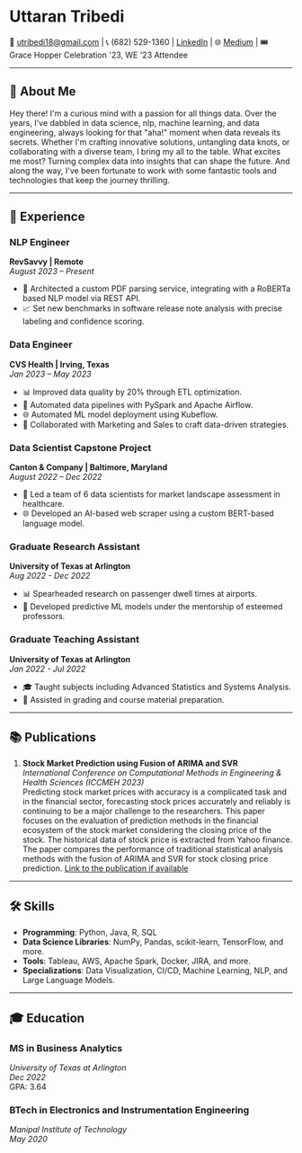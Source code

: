 # Uttaran Tribedi

📧 [utribedi18@gmail.com](mailto:utribedi18@gmail.com) | 📞 (682) 529-1360 | [LinkedIn](https://www.linkedin.com/in/uttarantribedi) | 🌐 [Medium](https://medium.com/@tribedi_uttaran) | 🎟️ Grace Hopper Celebration '23, WE '23 Attendee

---

## 📌 About Me

Hey there! I'm a curious mind with a passion for all things data. Over the years, I've dabbled in data science, nlp, machine learning, and data engineering, always looking for that "aha!" moment when data reveals its secrets. Whether I'm crafting innovative solutions, untangling data knots, or collaborating with a diverse team, I bring my all to the table. 
What excites me most? Turning complex data into insights that can shape the future. And along the way, I've been fortunate to work with some fantastic tools and technologies that keep the journey thrilling.

---

## 💼 Experience

### **NLP Engineer**  
**RevSavvy | Remote**  
*August 2023 – Present*
- 🚀 Architected a custom PDF parsing service, integrating with a RoBERTa based NLP model via REST API.
- 📈 Set new benchmarks in software release note analysis with precise labeling and confidence scoring.

### **Data Engineer**  
**CVS Health | Irving, Texas**  
*Jan 2023 – May 2023*
- 📊 Improved data quality by 20% through ETL optimization.
- 🤖 Automated data pipelines with PySpark and Apache Airflow.
- 🌐 Automated ML model deployment using Kubeflow.
- 🤝 Collaborated with Marketing and Sales to craft data-driven strategies.

### **Data Scientist Capstone Project**  
**Canton & Company | Baltimore, Maryland**  
*August 2022 – Dec 2022*
- 🚀 Led a team of 6 data scientists for market landscape assessment in healthcare.
- 🌐 Developed an AI-based web scraper using a custom BERT-based language model.

### **Graduate Research Assistant**  
**University of Texas at Arlington**  
*Aug 2022 - Dec 2022*
- 📊 Spearheaded research on passenger dwell times at airports.
- 🤖 Developed predictive ML models under the mentorship of esteemed professors.

### **Graduate Teaching Assistant**  
**University of Texas at Arlington**  
*Jan 2022 - Jul 2022*
- 🎓 Taught subjects including Advanced Statistics and Systems Analysis.
- 📝 Assisted in grading and course material preparation.

---

## 📚 Publications

1. **Stock Market Prediction using Fusion of ARIMA and SVR**  
   *International Conference on Computational Methods in Engineering & Health Sciences (ICCMEH 2023)*  
   Predicting stock market prices with accuracy is a complicated task and in the financial sector, forecasting stock prices accurately and reliably is continuing to be a major challenge to the researchers. This paper focuses on the evaluation of prediction methods in the financial ecosystem of the stock market considering the closing price of the stock. The historical data of stock price is extracted from Yahoo finance. The paper compares the performance of traditional statistical analysis methods with the fusion of ARIMA and SVR for stock closing price prediction.
[Link to the publication if available](#)

---

## 🛠 Skills

- **Programming**: Python, Java, R, SQL
- **Data Science Libraries**: NumPy, Pandas, scikit-learn, TensorFlow, and more.
- **Tools**: Tableau, AWS, Apache Spark, Docker, JIRA, and more.
- **Specializations**: Data Visualization, CI/CD, Machine Learning, NLP, and Large Language Models.

---

## 🎓 Education

### **MS in Business Analytics**  
*University of Texas at Arlington*  
*Dec 2022*  
GPA: 3.64

### **BTech in Electronics and Instrumentation Engineering**  
*Manipal Institute of Technology*  
*May 2020*
